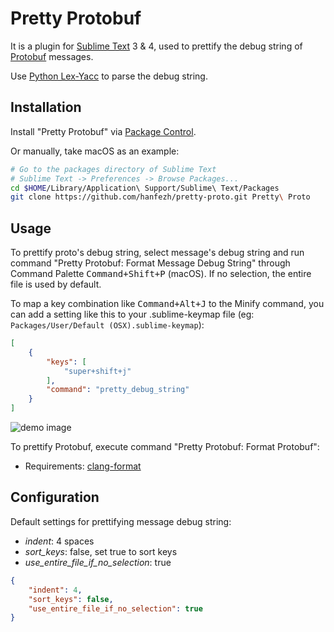 # Pretty Protobuf
It is a plugin for [Sublime Text](https://www.sublimetext.com) 3 & 4, used to prettify the debug string of [Protobuf](https://developers.google.com/protocol-buffers) messages.

Use [Python Lex-Yacc](https://www.dabeaz.com/ply) to parse the debug string.

## Installation

Install "Pretty Protobuf" via [Package Control](https://packagecontrol.io/).

Or manually, take macOS as an example:

```bash
# Go to the packages directory of Sublime Text
# Sublime Text -> Preferences -> Browse Packages...
cd $HOME/Library/Application\ Support/Sublime\ Text/Packages
git clone https://github.com/hanfezh/pretty-proto.git Pretty\ Proto
```

## Usage

To prettify proto's debug string, select message's debug string and run command "Pretty Protobuf: Format Message Debug String" through Command Palette <kbd>Command+Shift+P</kbd> (macOS). If no selection, the entire file is used by default.

To map a key combination like <kbd>Command+Alt+J</kbd> to the Minify command, you can add a setting like this to your .sublime-keymap file (eg: `Packages/User/Default (OSX).sublime-keymap`):

```json
[
    {
        "keys": [
            "super+shift+j"
        ],
        "command": "pretty_debug_string"
    }
]
```

![demo image](https://i.redd.it/on25vd96x6b81.gif)

To prettify Protobuf, execute command "Pretty Protobuf: Format Protobuf":

- Requirements: [clang-format](https://clang.llvm.org/docs/ClangFormat.html)

## Configuration

Default settings for prettifying message debug string:

- *indent*: 4 spaces
- *sort_keys*: false, set true to sort keys
- *use_entire_file_if_no_selection*: true

```json
{
    "indent": 4,
    "sort_keys": false,
    "use_entire_file_if_no_selection": true
}
```

